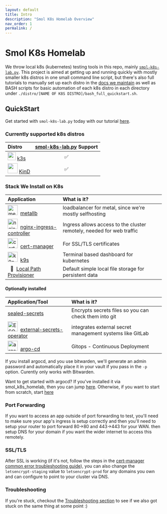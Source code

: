 ```yaml
---
layout: default
title: Intro
description: "Smol K8s Homelab Overview"
nav_order: 1
permalink: /
---
```


# Smol K8s Homelab
We throw local k8s (kubernetes) testing tools in this repo, mainly [`smol-k8s-lab.py`](./smol-k8s-lab.py). This project is aimed at getting up and running quickly with mostly smaller k8s distros in one small command line script, but there's also full tutorials to manually set up each distro in the [docs we maintain](https://jessebot.github.io/smol_k8s_homelab/distros) as well as BASH scripts for basic automation of each k8s distro in each directory under `./distro/[NAME OF K8S DISTRO]/bash_full_quickstart.sh`.

## QuickStart
Get started with `smol-k8s-lab.py` today with our tutorial [here](https://jessebot.github.io/smol_k8s_homelab/quickstart).

### Currently supported k8s distros

| Distro | [smol-k8s-lab.py](./smol-k8s-lab.py) Support |
|:-------|:--------------------------------------------:|
| <img src="https://raw.githubusercontent.com/jessebot/smol_k8s_homelab/main/icons/k3s_icon.ico" width="26">&nbsp;[k3s](https://k3s.io/)            | ✅ | 
| <img src="https://raw.githubusercontent.com/jessebot/smol_k8s_homelab/main/icons/kind_icon.png" width="32">&nbsp;[KinD](https://kind.sigs.k8s.io/) | ✅ | 

### Stack We Install on K8s

| Application      | What is it? |
|:-----------------|:------------|
| <img src="https://raw.githubusercontent.com/jessebot/smol_k8s_homelab/main/icons/metallb_icon.png" width="32" alt="metallb logo, blue arrow pointing up, with small line on one leg of arrow to show balance">&nbsp; [metallb](https://github.io/metallb/metallb) | loadbalancer for metal, since we're mostly selfhosting |
| <img src="https://raw.githubusercontent.com/jessebot/smol_k8s_homelab/main/icons/nginx.ico" width="32" alt="nginx logo, white letter N with green background">&nbsp; [nginx-ingress-controller](https://github.io/kubernetes/ingress-nginx) | Ingress allows access to the cluster remotely, needed for web traffic |
| <img src="https://raw.githubusercontent.com/jessebot/smol_k8s_homelab/main/icons/cert-manager_icon.png" width="32" alt="cert manager logo"> &nbsp;[cert-manager](https://cert-manager.io/docs/) | For SSL/TLS certificates |
| <img src="https://raw.githubusercontent.com/jessebot/smol_k8s_homelab/main/icons/k9s_icon.png" alt="k9s logo, outline of dog with ship wheels for eyes" width="32"> &nbsp;[k9s](https://k9scli.io/topics/install/) | Terminal based dashboard for kubernetes |
| &nbsp; 🐄 &nbsp;[Local Path Provisioner](https://github.com/rancher/local-path-provisioner) | Default simple local file storage for persistent data |


#### Optionally installed

| Application/Tool | What is it? |
|:-----------------|:------------| 
| [sealed-secrets](https://github.com/bitnami-labs/sealed-secrets) | Encrypts secrets files so you can check them into git |
| <img src="https://raw.githubusercontent.com/jessebot/smol_k8s_homelab/main/icons/eso_icon.png" width="32" alt="ESO logo, outline of robot  iwth astricks in a screen in it's belly">&nbsp; [external-secrets-operator](https://external-secrets.io/v0.5.9/) | integrates external secret management systems like GitLab|
| <img src="https://raw.githubusercontent.com/jessebot/smol_k8s_homelab/main/icons/argo_icon.png" width="32" alt="argo CD logo, an organer squid wearing a fishbowl helmet">&nbsp; [argo-cd](https://github.io/argoproj/argo-helm) | Gitops - Continuous Deployment |

If you install argocd, and you use bitwarden, we'll generate an admin password and automatically place it in your vault if you pass in the `-p` option. Curently only works with Bitwarden.

Want to get started with argocd? If you've installed it via smol_k8s_homelab, then you can jump [here](https://github.com/jessebot/argo-example#argo-via-the-gui). Otherwise, if you want to start from scratch, start [here](https://github.com/jessebot/argo-example#argocd)


### Port Forwarding
If you want to access an app outside of port forwarding to test, you'll need to make sure your app's ingress is setup correctly and then you'll need to setup your router to port forward 80->80 and 443->443 for your WAN. then setup DNS for your domain if you want the wider internet to access this remotely.

### SSL/TLS

After SSL is working (if it's not, follow the steps in the [cert-manager common error troubleshooting guide](https://cert-manager.io/docs/faq/acme/#common-errors)), you can also change the `letsencrypt-staging` value to `letsencrypt-prod` for any domains you own and can configure to point to your cluster via DNS.

### Troubleshooting
If you're stuck, checkout the [Troubleshooting section](https://jessebot.github.io/smol_k8s_homelab/troubleshooting) to see if we also got stuck on the same thing at some point :)
